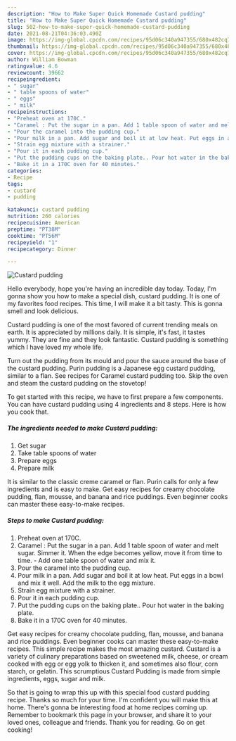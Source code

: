 ```yaml
---
description: "How to Make Super Quick Homemade Custard pudding"
title: "How to Make Super Quick Homemade Custard pudding"
slug: 502-how-to-make-super-quick-homemade-custard-pudding
date: 2021-08-21T04:36:03.490Z
image: https://img-global.cpcdn.com/recipes/95d06c340a947355/680x482cq70/custard-pudding-recipe-main-photo.jpg
thumbnail: https://img-global.cpcdn.com/recipes/95d06c340a947355/680x482cq70/custard-pudding-recipe-main-photo.jpg
cover: https://img-global.cpcdn.com/recipes/95d06c340a947355/680x482cq70/custard-pudding-recipe-main-photo.jpg
author: William Bowman
ratingvalue: 4.6
reviewcount: 39662
recipeingredient:
- " sugar"
- " table spoons of water"
- " eggs"
- " milk"
recipeinstructions:
- "Preheat oven at 170C."
- "Caramel : Put the sugar in a pan. Add 1 table spoon of water and melt sugar. Simmer it. When the edge becomes yellow, move it from time to time.  Add one table spoon of water and mix it."
- "Pour the caramel into the pudding cup."
- "Pour milk in a pan. Add sugar and boil it at low heat. Put eggs in a bowl and mix it well. Add the milk to the egg mixture."
- "Strain egg mixture with a strainer."
- "Pour it in each pudding cup."
- "Put the pudding cups on the baking plate.. Pour hot water in the baking plate."
- "Bake it in a 170C oven for 40 minutes."
categories:
- Recipe
tags:
- custard
- pudding

katakunci: custard pudding 
nutrition: 260 calories
recipecuisine: American
preptime: "PT38M"
cooktime: "PT56M"
recipeyield: "1"
recipecategory: Dinner

---
```



![Custard pudding](https://img-global.cpcdn.com/recipes/95d06c340a947355/680x482cq70/custard-pudding-recipe-main-photo.jpg)

Hello everybody, hope you're having an incredible day today. Today, I'm gonna show you how to make a special dish, custard pudding. It is one of my favorites food recipes. This time, I will make it a bit tasty. This is gonna smell and look delicious.

Custard pudding is one of the most favored of current trending meals on earth. It is appreciated by millions daily. It is simple, it's fast, it tastes yummy. They are fine and they look fantastic. Custard pudding is something which I have loved my whole life.

Turn out the pudding from its mould and pour the sauce around the base of the custard pudding. Purin pudding is a Japanese egg custard pudding, similar to a flan. See recipes for Caramel custard pudding too. Skip the oven and steam the custard pudding on the stovetop!


To get started with this recipe, we have to first prepare a few components. You can have custard pudding using 4 ingredients and 8 steps. Here is how you cook that.

<!--inarticleads1-->

##### The ingredients needed to make Custard pudding:

1. Get  sugar
1. Take  table spoons of water
1. Prepare  eggs
1. Prepare  milk


It is similar to the classic creme caramel or flan. Purin calls for only a few ingredients and is easy to make. Get easy recipes for creamy chocolate pudding, flan, mousse, and banana and rice puddings. Even beginner cooks can master these easy-to-make recipes. 

<!--inarticleads2-->

##### Steps to make Custard pudding:

1. Preheat oven at 170C.
1. Caramel : Put the sugar in a pan. Add 1 table spoon of water and melt sugar. Simmer it. When the edge becomes yellow, move it from time to time.  - Add one table spoon of water and mix it.
1. Pour the caramel into the pudding cup.
1. Pour milk in a pan. Add sugar and boil it at low heat. Put eggs in a bowl and mix it well. Add the milk to the egg mixture.
1. Strain egg mixture with a strainer.
1. Pour it in each pudding cup.
1. Put the pudding cups on the baking plate.. Pour hot water in the baking plate.
1. Bake it in a 170C oven for 40 minutes.


Get easy recipes for creamy chocolate pudding, flan, mousse, and banana and rice puddings. Even beginner cooks can master these easy-to-make recipes. This simple recipe makes the most amazing custard. Custard is a variety of culinary preparations based on sweetened milk, cheese, or cream cooked with egg or egg yolk to thicken it, and sometimes also flour, corn starch, or gelatin. This scrumptious Custard Pudding is made from simple ingredients, eggs, sugar and milk. 

So that is going to wrap this up with this special food custard pudding recipe. Thanks so much for your time. I'm confident you will make this at home. There's gonna be interesting food at home recipes coming up. Remember to bookmark this page in your browser, and share it to your loved ones, colleague and friends. Thank you for reading. Go on get cooking!
